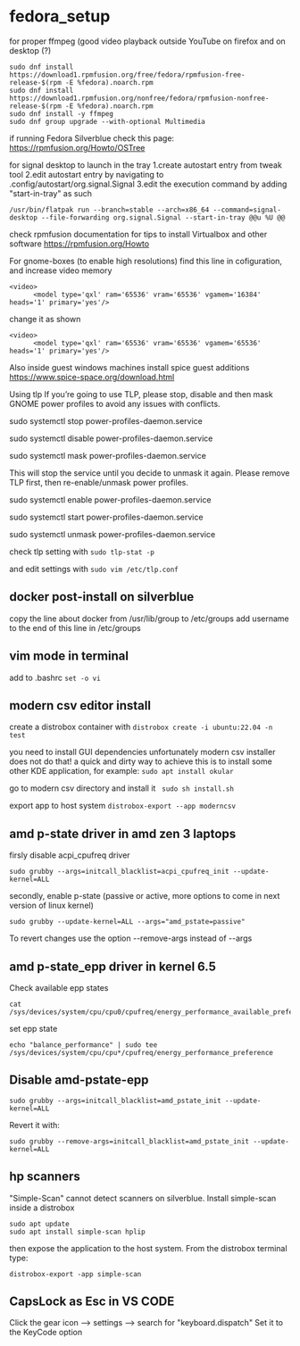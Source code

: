 # fedora_setup

for proper ffmpeg (good video playback outside YouTube on firefox and on desktop (?)
```
sudo dnf install https://download1.rpmfusion.org/free/fedora/rpmfusion-free-release-$(rpm -E %fedora).noarch.rpm
sudo dnf install https://download1.rpmfusion.org/nonfree/fedora/rpmfusion-nonfree-release-$(rpm -E %fedora).noarch.rpm
sudo dnf install -y ffmpeg
sudo dnf group upgrade --with-optional Multimedia
```

if running Fedora Silverblue check this page:
https://rpmfusion.org/Howto/OSTree

for signal desktop to launch in the tray
1.create autostart entry from tweak tool
2.edit autostart entry by navigating to .config/autostart/org.signal.Signal
3.edit the execution command by adding "start-in-tray" as such
```
/usr/bin/flatpak run --branch=stable --arch=x86_64 --command=signal-desktop --file-forwarding org.signal.Signal --start-in-tray @@u %U @@
```

check rpmfusion documentation for tips to install Virtualbox and other software
https://rpmfusion.org/Howto

For gnome-boxes (to enable high resolutions)
find this line in cofiguration, and increase video memory
```
<video>
      <model type='qxl' ram='65536' vram='65536' vgamem='16384' heads='1' primary='yes'/>
```

change it as shown
```
<video>
      <model type='qxl' ram='65536' vram='65536' vgamem='65536' heads='1' primary='yes'/>
```

Also inside guest windows machines install spice guest additions
https://www.spice-space.org/download.html

Using tlp
If you’re going to use TLP, please stop, disable and then mask GNOME power profiles to avoid any issues with conflicts.

sudo systemctl stop power-profiles-daemon.service

sudo systemctl disable power-profiles-daemon.service

sudo systemctl mask power-profiles-daemon.service


This will stop the service until you decide to unmask it again. Please remove TLP first, then re-enable/unmask power profiles.

sudo systemctl enable power-profiles-daemon.service

sudo systemctl start power-profiles-daemon.service

sudo systemctl unmask power-profiles-daemon.service

check tlp setting with 
```sudo tlp-stat -p```

and edit settings with
```sudo vim /etc/tlp.conf```

## docker post-install on silverblue
copy the line about docker from /usr/lib/group to /etc/groups
add username to the end of this line in /etc/groups

## vim mode in terminal
add to .bashrc
```set -o vi```

## modern csv editor install
create a distrobox container with
```distrobox create -i ubuntu:22.04 -n test```

you need to install GUI dependencies
unfortunately modern csv installer does not do that!
a quick and dirty way to achieve this is to install some other KDE application, for example:
```sudo apt install okular```

go to modern csv directory and install it
``` sudo sh install.sh```

export app to host system
```distrobox-export --app moderncsv```

## amd p-state driver in amd zen 3 laptops
firsly disable acpi_cpufreq driver
```
sudo grubby --args=initcall_blacklist=acpi_cpufreq_init --update-kernel=ALL
```

secondly, enable p-state (passive or active, more options to come in next version of linux kernel)
```
sudo grubby --update-kernel=ALL --args="amd_pstate=passive"
```
To revert changes use the option --remove-args instead of --args

## amd p-state_epp driver in kernel 6.5
Check available epp states
```
cat /sys/devices/system/cpu/cpu0/cpufreq/energy_performance_available_preferences
```

set epp state
```
echo "balance_performance" | sudo tee /sys/devices/system/cpu/cpu*/cpufreq/energy_performance_preference
```

## Disable amd-pstate-epp
```
sudo grubby --args=initcall_blacklist=amd_pstate_init --update-kernel=ALL
```

Revert it with:
```
sudo grubby --remove-args=initcall_blacklist=amd_pstate_init --update-kernel=ALL
```

## hp scanners
"Simple-Scan" cannot detect scanners on silverblue. Install simple-scan inside a distrobox 
```
sudo apt update
sudo apt install simple-scan hplip
```
then expose the application to the host system. From the distrobox terminal type:
```
distrobox-export -app simple-scan
```

## CapsLock as Esc in VS CODE
Click the gear icon --> settings --> search for "keyboard.dispatch"
Set it to the KeyCode option
